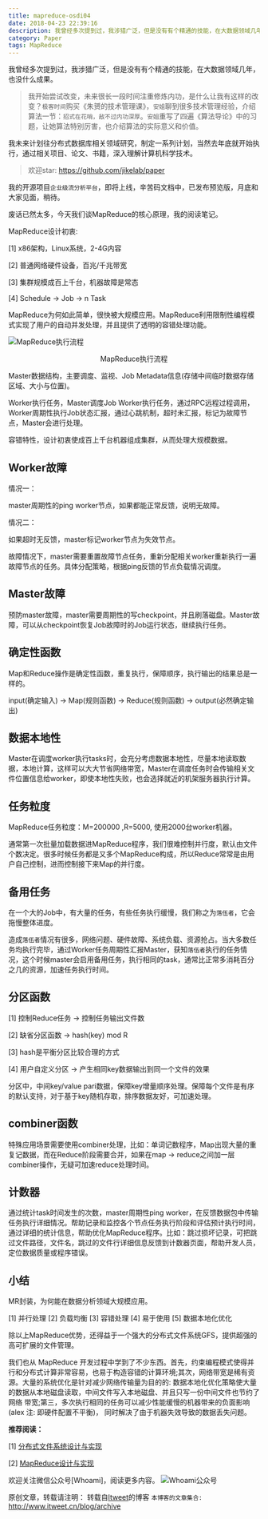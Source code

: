```yaml
---
title: mapreduce-osdi04
date: 2018-04-23 22:39:16
description: 我曾经多次提到过，我涉猎广泛，但是没有有个精通的技能，在大数据领域几年，也没什么成果。
category: Paper
tags: MapReduce
---
```


我曾经多次提到过，我涉猎广泛，但是没有有个精通的技能，在大数据领域几年，也没什么成果。

> 我开始尝试改变，未来很长一段时间注重修炼内功，是什么让我有这样的改变？`极客时间`购买《朱赟的技术管理课》，`安姐`聊到很多技术管理经验，介绍算法一节：`招式在花哨，敌不过内功深厚`。`安姐`重写了四遍《算法导论》中的习题，让她算法特别厉害，也介绍算法的实际意义和价值。

我未来计划往分布式数据库相关领域研究，制定一系列计划，当然去年底就开始执行，通过相关项目、论文、书籍，深入理解计算机科学技术。

> 欢迎star:  https://github.com/jikelab/paper

我的开源项目`企业级流分析平台`，即将上线，辛苦码文档中，已发布预览版，月底和大家见面，稍待。

废话已然太多，今天我们谈MapReduce的核心原理，我的阅读笔记。

MapReduce设计初衷:

[1] x86架构，Linux系统，2-4G内容

[2] 普通网络硬件设备，百兆/千兆带宽

[3] 集群规模成百上千台，机器故障是常态

[4] Schedule -> Job -> n Task

MapReduce为何如此简单，很快被大规模应用。MapReduce利用限制性编程模式实现了用户的自动并发处理，并且提供了透明的容错处理功能。

![MapReduce执行流程](https://github.com/jikelab/paper/raw/master/research/img/mapreduce_overview.png)
<center>MapReduce执行流程</center>

Master数据结构，主要调度、监视、Job Metadata信息(存储中间临时数据存储区域、大小与位置)。

Worker执行任务，Master调度Job Worker执行任务，通过RPC远程过程调用，Worker周期性执行Job状态汇报，通过心跳机制，超时未汇报，标记为故障节点，Master会进行处理。

容错特性，设计初衷使成百上千台机器组成集群，从而处理大规模数据。

## Worker故障

情况一：

master周期性的ping worker节点，如果都能正常反馈，说明无故障。

情况二：

如果超时无反馈，master标记worker节点为失效节点。

故障情况下，master需要重置故障节点任务，重新分配相关worker重新执行一遍故障节点的任务。具体分配策略，根据ping反馈的节点负载情况调度。

## Master故障

预防master故障，master需要周期性的写checkpoint，并且刷落磁盘。Master故障，可以从checkpoint恢复Job故障时的Job运行状态，继续执行任务。

## 确定性函数

Map和Reduce操作是确定性函数，重复执行，保障顺序，执行输出的结果总是一样的。

input(确定输入) -> Map(规则函数) -> Reduce(规则函数) -> output(必然确定输出)

## 数据本地性

Master在调度worker执行tasks时，会充分考虑数据本地性，尽量本地读取数据，本地计算，这样可以大大节省网络带宽，Master在调度任务时会传输相关文件位置信息给worker，即使本地性失败，也会选择就近的机架服务器执行计算。

## 任务粒度

MapReduce任务粒度：M=200000 ,R=5000, 使用2000台worker机器。

通常第一次批量加载数据进MapReduce程序，我们很难控制并行度，默认由文件个数决定。很多时候任务都是又多个MapReduce构成，所以Reduce常常是由用户自己控制，进而控制接下来Map的并行度。

## 备用任务

在一个大的Job中，有大量的任务，有些任务执行缓慢，我们称之为`落伍者`，它会拖慢整体进度。

造成`落伍者`情况有很多，网络问题、硬件故障、系统负载、资源抢占。当大多数任务均执行完毕，通过Worker任务周期性汇报Master，获知`落伍者`执行的任务情况，这个时候master会启用备用任务，执行相同的task，通常比正常多消耗百分之几的资源，加速任务执行时间。

## 分区函数

[1] 控制Reduce任务 -> 控制任务输出文件数

[2] 缺省分区函数 -> hash(key) mod R

[3] hash是平衡分区比较合理的方式

[4] 用户自定义分区 -> 产生相同key数据输出到同一个文件的效果

分区中，中间key/value pari数据，保障key增量顺序处理。保障每个文件是有序的默认支持，对于基于key随机存取，排序数据友好，可加速处理。

## combiner函数

特殊应用场景需要使用combiner处理，比如：单词记数程序，Map出现大量的重复记数据，而在Reduce阶段需要合并，如果在map -> reduce之间加一层combiner操作，无疑可加速reduce处理时间。

## 计数器

通过统计task时间发生的次数，master周期性ping worker，在反馈数据包中传输任务执行详细情况。帮助记录和监控各个节点任务执行阶段和评估预计执行时间，通过详细的统计信息，帮助优化MapReduce程序。比如：跳过损坏记录，可把跳过文件路径，文件名，跳过的文件行详细信息反馈到计数器页面，帮助开发人员，定位数据质量或程序错误。

## 小结

MR封装，为何能在数据分析领域大规模应用。

[1] 并行处理 [2] 负载均衡 [3] 容错处理 [4] 易于使用 [5] 数据本地化优化

除以上MapReduce优势，还得益于一个强大的分布式文件系统GFS，提供超强的高可扩展的文件管理。

我们也从 MapReduce 开发过程中学到了不少东西。首先，约束编程模式使得并行和分布式计算非常容易，也易于构造容错的计算环境;其次，网络带宽是稀有资源。大量的系统优化是针对减少网络传输量为目的的: 数据本地化优化策略使大量的数据从本地磁盘读取，中间文件写入本地磁盘、并且只写一份中间文件也节约了网络 带宽;第三，多次执行相同的任务可以减少性能缓慢的机器带来的负面影响(alex 注: 即硬件配置不平衡)， 同时解决了由于机器失效导致的数据丢失问题。

**推荐阅读：**

[1] [分布式文件系统设计与实现](http://itweet.cn/blog/2018/04/20/distributed-file-system-design)

[2] [MapReduce设计与实现](http://itweet.cn/blog/2018/04/23/mapreduce-osdi04)

欢迎关注微信公众号[Whoami]，阅读更多内容。
![Whoami公众号](https://github.com/itweet/labs/raw/master/common/img/weixin_public.gif)

原创文章，转载请注明： 转载自[Itweet](http://www.itweet.cn)的博客
`本博客的文章集合:` http://www.itweet.cn/blog/archive